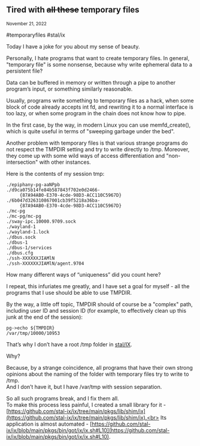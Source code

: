 ## Tired with ~~all these~~ temporary files
<sup> November 21, 2022 </sup>

#temporaryfiles #stal/ix

Today I have a joke for you about my sense of beauty.

Personally, I hate programs that want to create temporary files. In general, "temporary file" is some nonsense, because why write ephemeral data to a persistent file?

Data can be buffered in memory or written through a pipe to another program’s input, or something similarly reasonable.

Usually, programs write something to temporary files as a hack, when some block of code already accepts int fd, and rewriting it to a normal interface is too lazy, or when some program in the chain does not know how to pipe.

In the first case, by the way, in modern Linux you can use memfd_create(), which is quite useful in terms of "sweeping garbage under the bed".

Another problem with temporary files is that various strange programs do not respect the TMPDIR setting and try to write directly to /tmp. Moreover, they come up with some wild ways of access differentiation and "non-intersection" with other instances.

Here is the contents of my session tmp:

```
./epiphany-pg-aaNPpb
./d9ca075b14fe84b587843f702e0d2466-
     {87A94AB0-E370-4cde-98D3-ACC110C5967D}
./6b047d326310867001cb39f5218a36ba-
     {87A94AB0-E370-4cde-98D3-ACC110C5967D}
./mc-pg
./mc-pg/mc-pg
./sway-ipc.10000.9709.sock
./wayland-1
./wayland-1.lock
./dbus.sock
./dbus-1
./dbus-1/services
./dbus.cfg
./ssh-XXXXXXJIAMlN
./ssh-XXXXXXJIAMlN/agent.9704
```

How many different ways of “uniqueness” did you count here?

I repeat, this infuriates me greatly, and I have set a goal for myself - all the programs that I use should be able to use TMPDIR.

By the way, a little off topic, TMPDIR should of course be a "complex" path, including user ID and session ID (for example, to effectively clean up this junk at the end of the session):

```
pg->echo ${TMPDIR}
/var/tmp/10000/10953
```

That’s why I don’t have a root /tmp folder in [stal/IX](https://github.com/stal-ix).

Why?

Because, by a strange coincidence, all programs that have their own strong opinions about the naming of the folder with temporary files try to write to /tmp.<br>
And I don’t have it, but I have /var/tmp with session separation.

So all such programs break, and I fix them all.<br>
To make this process less painful, I created a small library for it - [https://github.com/stal-ix/ix/tree/main/pkgs/lib/shim/ix](https://github.com/stal-ix/ix/tree/main/pkgs/lib/shim/ix).<br>
Its application is almost automated - [https://github.com/stal-ix/ix/blob/main/pkgs/bin/got/ix/ix.sh#L10](https://github.com/stal-ix/ix/blob/main/pkgs/bin/got/ix/ix.sh#L10).
